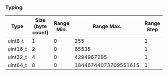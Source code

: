 
### Typing

| Type     | Size (byte count) | Range Min. | Range Max.           | Range Step |
|----------|-------------------|------------|----------------------|------------|
| uint8_t  | 1                 | 0          | 255                  | 1          |
| uint16_t | 2                 | 0          | 65535                | 1          |
| uint32_t | 4                 | 0          | 4294967295           | 1          |
| uint64_t | 8                 | 0          | 18446744073709551615 | 1          |
